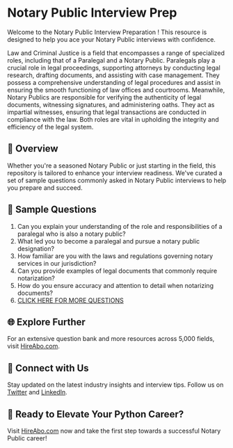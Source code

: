 # Notary Public Interview Prep

Welcome to the Notary Public Interview Preparation ! This resource is designed to help you ace your Notary Public interviews with confidence.

Law and Criminal Justice is a field that encompasses a range of specialized roles, including that of a Paralegal and a Notary Public. Paralegals play a crucial role in legal proceedings, supporting attorneys by conducting legal research, drafting documents, and assisting with case management. They possess a comprehensive understanding of legal procedures and assist in ensuring the smooth functioning of law offices and courtrooms. Meanwhile, Notary Publics are responsible for verifying the authenticity of legal documents, witnessing signatures, and administering oaths. They act as impartial witnesses, ensuring that legal transactions are conducted in compliance with the law. Both roles are vital in upholding the integrity and efficiency of the legal system.

## 🚀 Overview

Whether you're a seasoned Notary Public or just starting in the field, this repository is tailored to enhance your interview readiness. We've curated a set of sample questions commonly asked in Notary Public interviews to help you prepare and succeed.

## 📝 Sample Questions

1. Can you explain your understanding of the role and responsibilities of a paralegal who is also a notary public?
2. What led you to become a paralegal and pursue a notary public designation?
3. How familiar are you with the laws and regulations governing notary services in our jurisdiction?
4. Can you provide examples of legal documents that commonly require notarization?
5. How do you ensure accuracy and attention to detail when notarizing documents?
6. [CLICK HERE FOR MORE QUESTIONS](https://hireabo.com/job/9_2_30/Notary%20Public)

## 🌐 Explore Further

For an extensive question bank and more resources across 5,000 fields, visit [HireAbo.com](https://www.hireabo.com).

## 📱 Connect with Us

Stay updated on the latest industry insights and interview tips. Follow us on [Twitter](https://twitter.com/hireabo) and [LinkedIn](https://www.linkedin.com/in/hire-abo-3609972a8/).

## 🚀 Ready to Elevate Your Python Career?

Visit [HireAbo.com](https://www.hireabo.com) now and take the first step towards a successful Notary Public career!